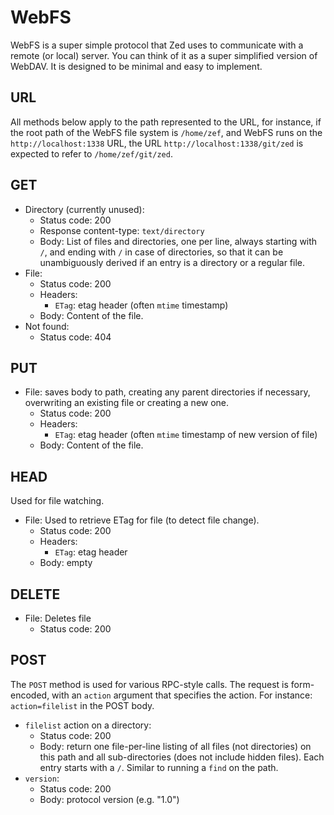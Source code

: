WebFS
=====

WebFS is a super simple protocol that Zed uses to communicate with a remote (or
local) server. You can think of it as a super simplified version of WebDAV. It
is designed to be minimal and easy to implement.

URL
---

All methods below apply to the path represented to the URL, for instance, if
the root path of the WebFS file system is `/home/zef`, and WebFS runs on the
`http://localhost:1338` URL, the URL `http://localhost:1338/git/zed` is expected
to refer to `/home/zef/git/zed`.

GET
---

* Directory (currently unused):
    * Status code: 200
    * Response content-type: `text/directory`
    * Body: List of files and directories, one per line, always starting with `/`,
      and ending with `/` in case of directories, so that it can be unambiguously
      derived if an entry is a directory or a regular file.
* File:
    * Status code: 200
    * Headers:
        * `ETag`: etag header (often `mtime` timestamp)
    * Body: Content of the file.
* Not found:
    * Status code: 404

PUT
---

* File: saves body to path, creating any parent directories if necessary,
  overwriting an existing file or creating a new one.
    * Status code: 200
    * Headers:
        * `ETag`: etag header (often `mtime` timestamp of new version of file)
    * Body: Content of the file.

HEAD
----
Used for file watching.

* File: Used to retrieve ETag for file (to detect file change).
    * Status code: 200
    * Headers:
        * `ETag`: etag header
    * Body: empty

DELETE
------
* File: Deletes file
    * Status code: 200

POST
----
The `POST` method is used for various RPC-style calls. The request is
form-encoded, with an `action` argument that specifies the action. For instance:
`action=filelist` in the POST body.

* `filelist` action on a directory:
    * Status code: 200
    * Body: return one file-per-line listing of all files (not directories) on
      this path and all sub-directories (does not include hidden files). Each
      entry starts with a `/`. Similar to running a `find` on the path.
* `version`:
    * Status code: 200
    * Body: protocol version (e.g. "1.0")


